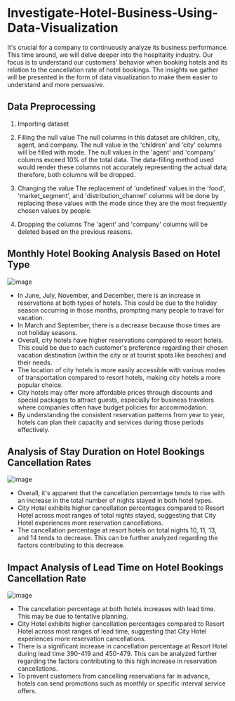 # **Investigate-Hotel-Business-Using-Data-Visualization**

It's crucial for a company to continuously analyze its business performance. This time around, we will delve deeper into the hospitality industry. Our focus is to understand our customers' behavior when booking hotels and its relation to the cancellation rate of hotel bookings. The insights we gather will be presented in the form of data visualization to make them easier to understand and more persuasive.

## **Data Preprocessing**
1. Importing dataset

2. Filling the null value
The null columns in this dataset are children, city, agent, and company. The null value in the 'children' and 'city' columns will be filled with mode. The null values in the 'agent' and 'company' columns exceed 10% of the total data. The data-filling method used would render these columns not accurately representing the actual data; therefore, both columns will be dropped.

3. Changing the value
The replacement of 'undefined' values in the 'food', 'market_segment', and 'distribution_channel' columns will be done by replacing these values with the mode since they are the most frequently chosen values by people.

4. Dropping the columns
The 'agent' and 'company' columns will be deleted based on the previous reasons.

## **Monthly Hotel Booking Analysis Based on Hotel Type**
![image](https://github.com/kevinhaposan/Investigate-Hotel-Business-Using-Data-Visualization/assets/156397084/1236533f-e517-4808-b9bd-e25e159325c8)<br>
- In June, July, November, and December, there is an increase in reservations at both types of hotels. This could be due to the holiday season occurring in those months, prompting many people to travel for vacation.
- In March and September, there is a decrease because those times are not holiday seasons.
- Overall, city hotels have higher reservations compared to resort hotels. This could be due to each customer's preference regarding their chosen vacation destination (within the city or at tourist spots like beaches) and their needs.
- The location of city hotels is more easily accessible with various modes of transportation compared to resort hotels, making city hotels a more popular choice.
- City hotels may offer more affordable prices through discounts and special packages to attract guests, especially for business travelers where companies often have budget policies for accommodation.
- By understanding the consistent reservation patterns from year to year, hotels can plan their capacity and services during those periods effectively.


## **Analysis of Stay Duration on Hotel Bookings Cancellation Rates**
![image](https://github.com/kevinhaposan/Investigate-Hotel-Business-Using-Data-Visualization/assets/156397084/27e34ad1-dc08-4532-9170-bd4cc2ca4dae) <br>
- Overall, it's apparent that the cancellation percentage tends to rise with an increase in the total number of nights stayed in both hotel types.
- City Hotel exhibits higher cancellation percentages compared to Resort Hotel across most ranges of total nights stayed, suggesting that City Hotel experiences more reservation cancellations.
- The cancellation percentage at resort hotels on total nights 10, 11, 13, and 14 tends to decrease. This can be further analyzed regarding the factors contributing to this decrease.

## **Impact Analysis of Lead Time on Hotel Bookings Cancellation Rate**
![image](https://github.com/kevinhaposan/Investigate-Hotel-Business-Using-Data-Visualization/assets/156397084/329de374-c743-4649-b42c-1bb83a10bec8) <br>
- The cancellation percentage at both hotels increases with lead time. This may be due to tentative planning.
- City Hotel exhibits higher cancellation percentages compared to Resort Hotel across most ranges of lead time, suggesting that City Hotel experiences more reservation cancellations.
- There is a significant increase in cancellation percentage at Resort Hotel during lead time 390-419 and 450-479. This can be analyzed further regarding the factors contributing to this high increase in reservation cancellations.
- To prevent customers from cancelling reservations far in advance, hotels can send promotions such as monthly or specific interval service offers.
